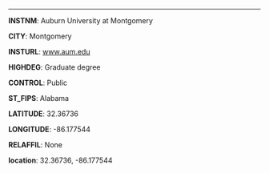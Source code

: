 
---
**INSTNM**: Auburn University at Montgomery

**CITY**: Montgomery

**INSTURL**: www.aum.edu

**HIGHDEG**: Graduate degree

**CONTROL**: Public

**ST_FIPS**: Alabama

**LATITUDE**: 32.36736

**LONGITUDE**: -86.177544

**RELAFFIL**: None

**location**: 32.36736, -86.177544